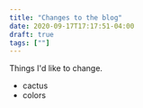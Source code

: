 ```yaml
---
title: "Changes to the blog"
date: 2020-09-17T17:17:51-04:00
draft: true
tags: [""]
---
```


Things I'd like to change.
- cactus
- colors
